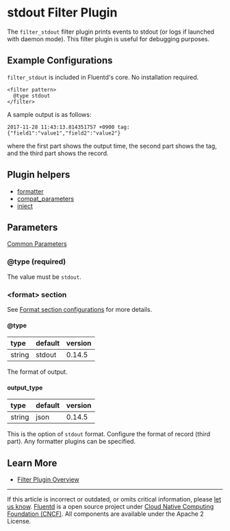# stdout Filter Plugin

The `filter_stdout` filter plugin prints events to stdout (or logs if
launched with daemon mode). This filter plugin is useful for debugging
purposes.


## Example Configurations

`filter_stdout` is included in Fluentd's core. No installation required.

``` {.CodeRay}
<filter pattern>
  @type stdout
</filter>
```

A sample output is as follows:

``` {.CodeRay}
2017-11-28 11:43:13.814351757 +0900 tag: {"field1":"value1","field2":"value2"}
```

where the first part shows the output time, the second part shows the
tag, and the third part shows the record.


## Plugin helpers

-   [formatter](/articles/api-plugin-helper-formatter.md)
-   [compat\_parameters](/articles/api-plugin-helper-compat_parameters.md)
-   [inject](/articles/api-plugin-helper-inject.md)


## Parameters

[Common Parameters](/configuration/plugin-common-parameters.md)


### @type (required)

The value must be `stdout`.


### &lt;format&gt; section

See [Format section configurations](/configuration/format-section.md) for more details.

#### @type

| type   | default | version |
|:-------|:--------|:--------|
| string | stdout  | 0.14.5  |

The format of output.

#### output\_type

| type   | default | version |
|:-------|:--------|:--------|
| string | json    | 0.14.5  |

This is the option of `stdout` format. Configure the format of record
(third part). Any formatter plugins can be specified.


## Learn More

-   [Filter Plugin Overview](/plugins/filter/README.md)


------------------------------------------------------------------------

If this article is incorrect or outdated, or omits critical information, please [let us know](https://github.com/fluent/fluentd-docs/issues?state=open).
[Fluentd](http://www.fluentd.org/) is a open source project under [Cloud Native Computing Foundation (CNCF)](https://cncf.io/). All components are available under the Apache 2 License.

